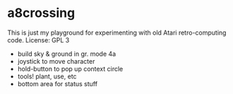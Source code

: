 # a8crossing

This is just my playground for experimenting with old Atari retro-computing code. License: GPL 3

- build sky & ground in gr. mode 4a
- joystick to move character
- hold-button to pop up context circle
- tools! plant, use, etc
- bottom area for status stuff
